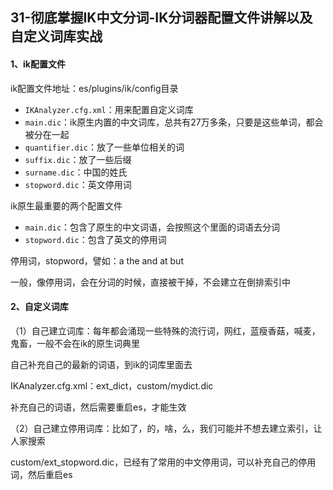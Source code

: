 ## 31-彻底掌握IK中文分词-IK分词器配置文件讲解以及自定义词库实战

#### 1、ik配置文件

ik配置文件地址：es/plugins/ik/config目录

- `IKAnalyzer.cfg.xml`：用来配置自定义词库
- `main.dic`：ik原生内置的中文词库，总共有27万多条，只要是这些单词，都会被分在一起
- `quantifier.dic`：放了一些单位相关的词
- `suffix.dic`：放了一些后缀
- `surname.dic`：中国的姓氏
- `stopword.dic`：英文停用词

ik原生最重要的两个配置文件

- `main.dic`：包含了原生的中文词语，会按照这个里面的词语去分词
- `stopword.dic`：包含了英文的停用词

停用词，stopword，譬如：a the and at but

一般，像停用词，会在分词的时候，直接被干掉，不会建立在倒排索引中



#### 2、自定义词库

（1）自己建立词库：每年都会涌现一些特殊的流行词，网红，蓝瘦香菇，喊麦，鬼畜，一般不会在ik的原生词典里

自己补充自己的最新的词语，到ik的词库里面去

IKAnalyzer.cfg.xml：ext_dict，custom/mydict.dic

补充自己的词语，然后需要重启es，才能生效

（2）自己建立停用词库：比如了，的，啥，么，我们可能并不想去建立索引，让人家搜索

custom/ext_stopword.dic，已经有了常用的中文停用词，可以补充自己的停用词，然后重启es


